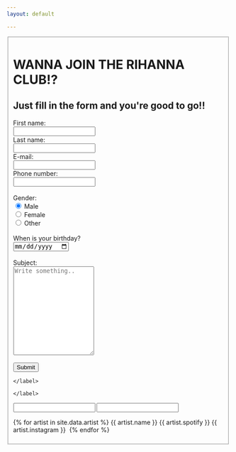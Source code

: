 ```yaml
---
layout: default

---
```


<div class="register">
<fieldset>
<h1>WANNA JOIN THE RIHANNA CLUB!?</h1>
<h2>Just fill in the form and you're good to go!!</h2>
<form>
    First name:<br>
    <input type="text" name="firstname" required>
    <br>
    Last name:<br>
    <input type="text" name="lastname" required><br>
    E-mail:<br>
    <input type="text" name="mail" required><br>
    Phone number:<br>
    <input type="tel" name="phone number" title="Vinsamlegast skráið aðeins tölustafi" required><br>
    <br>
    Gender:<br>
    <input type="radio" name="gender" value="male" checked> Male<br>
    <input type="radio" name="gender" value="female"> Female<br>
    <input type="radio" name="gender" value="other"> Other<br>
    <br>
    When is your birthday?<br>
    <input type="date" data-date="" data-date-format="DD MMMM YYYY" required><br>
    <br>
    Subject: <br>
    <textarea id="subject" name="subject" placeholder="Write something.." style="height:200px"></textarea><br>
    <br>
    <input type="submit" value="Submit">
  </form>

<form>
    <legend></legend>
    <label>

    </label>
</form>
<form>
    <legend></legend>
    <label>
        
    </label>
</form>
<form>
    <legend></legend>
    <label>
        <input type="text">
    </label>
    <label>
        <input type="text">
    </label>
</form>
{% for artist in site.data.artist %}
    {{ artist.name }}
    {{ artist.spotify }}
    {{ artist.instagram }}
    <img src="../assets/images/{{ artist.image }}" alt="">
{% endfor %}